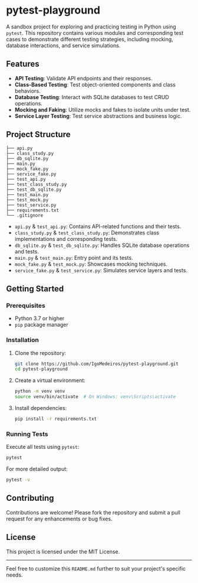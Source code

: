 # pytest-playground

A sandbox project for exploring and practicing testing in Python using `pytest`. This repository contains various modules and corresponding test cases to demonstrate different testing strategies, including mocking, database interactions, and service simulations.

## Features

- **API Testing**: Validate API endpoints and their responses.
- **Class-Based Testing**: Test object-oriented components and class behaviors.
- **Database Testing**: Interact with SQLite databases to test CRUD operations.
- **Mocking and Faking**: Utilize mocks and fakes to isolate units under test.
- **Service Layer Testing**: Test service abstractions and business logic.

## Project Structure

```
├── api.py
├── class_study.py
├── db_sqlite.py
├── main.py
├── mock_fake.py
├── service_fake.py
├── test_api.py
├── test_class_study.py
├── test_db_sqlite.py
├── test_main.py
├── test_mock.py
├── test_service.py
├── requirements.txt
└── .gitignore
```

- `api.py` & `test_api.py`: Contains API-related functions and their tests.
- `class_study.py` & `test_class_study.py`: Demonstrates class implementations and corresponding tests.
- `db_sqlite.py` & `test_db_sqlite.py`: Handles SQLite database operations and tests.
- `main.py` & `test_main.py`: Entry point and its tests.
- `mock_fake.py` & `test_mock.py`: Showcases mocking techniques.
- `service_fake.py` & `test_service.py`: Simulates service layers and tests.

## Getting Started

### Prerequisites

- Python 3.7 or higher
- `pip` package manager

### Installation

1. Clone the repository:

   ```bash
   git clone https://github.com/IgoMedeiros/pytest-playground.git
   cd pytest-playground
   ```

2. Create a virtual environment:

   ```bash
   python -m venv venv
   source venv/bin/activate  # On Windows: venv\Scripts\activate
   ```

3. Install dependencies:

   ```bash
   pip install -r requirements.txt
   ```

### Running Tests

Execute all tests using `pytest`:

```bash
pytest
```

For more detailed output:

```bash
pytest -v
```

## Contributing

Contributions are welcome! Please fork the repository and submit a pull request for any enhancements or bug fixes.

## License

This project is licensed under the MIT License.

---

Feel free to customize this `README.md` further to suit your project's specific needs. 
